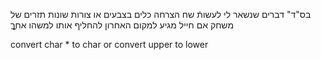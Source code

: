 בס"ד"
דברים שנשאר לי לעשותֿ
שח
הצרחה
כלים בצבעים או צורות שונות
תזרים של משחק
אם חייל מגיע למקום האחרון להחליף אותו למשהו אחרֱֲֲֳִֵַ

convert char * to char
or convert upper to lower